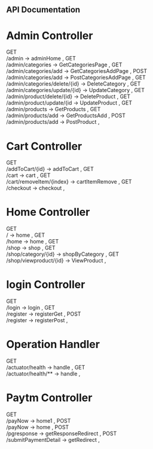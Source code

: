 ## API Documentation 

# Admin Controller

GET <br />
​/admin -> adminHome , 
GET <br />
​/admin​/categories -> GetCategoriesPage , 
GET <br />
​/admin​/categories​/add  -> GetCategoriesAddPage , 
POST <br />
​/admin​/categories​/add -> PostCategoriesAddPage , 
GET <br />
​/admin​/categories​/delete​/{id} -> DeleteCategory , 
GET <br />
​/admin​/categories​/update​/{id} -> UpdateCategory , 
GET <br />
​/admin​/product​/delete​/{id} -> DeleteProduct , 
GET <br />
​/admin​/product​/update​/{id -> UpdateProduct , 
GET <br />
​/admin​/products -> GetProducts , 
GET <br />
​/admin​/products​/add -> GetProductsAdd , 
POST <br />
​/admin​/products​/add -> PostProduct , 

# Cart Controller

GET <br />
​/addToCart​/{id} -> addToCart , 
GET <br />
​/cart -> cart , 
GET <br />
​/cart​/removeItem​/{index} -> cartItemRemove , 
GET <br />
​/checkout -> checkout , 

# Home Controller

GET <br />
​/ -> home , 
GET <br />
​/home -> home , 
GET <br />
​/shop -> shop , 
GET <br />
​/shop​/category​/{id} -> shopByCategory , 
GET <br />
​/shop​/viewproduct​/{id} -> ViewProduct , 

# login Controller

GET <br />
​/login -> login , 
GET <br />
​/register -> registerGet , 
POST <br />
​/register -> registerPost , 

# Operation Handler

GET <br />
​/actuator​/health -> handle , 
GET <br />
​/actuator​/health​/** -> handle , 

# Paytm Controller

GET <br />
​/payNow -> home1 , 
POST <br />
​/payNow -> home , 
POST <br />
​/pgresponse -> getResponseRedirect , 
POST <br />
​/submitPaymentDetail -> getRedirect , 
